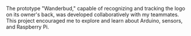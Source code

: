 The prototype "Wanderbud," capable of recognizing and tracking the logo on its owner's back, was developed collaboratively with my teammates. This project encouraged me to explore and learn about Arduino, sensors, and Raspberry Pi.
